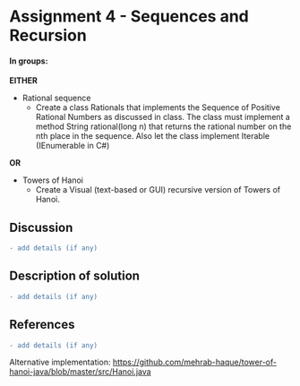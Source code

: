 # Assignment 4 - Sequences and Recursion

#### In groups:
**EITHER**  
* Rational sequence  
  * Create a class Rationals that implements the Sequence of Positive Rational Numbers as discussed in class. The class must implement a method String rational(long n) that returns the rational number on the nth place in the sequence. Also let the class implement Iterable (IEnumerable in C#)  

**OR**  
* Towers of Hanoi  
  * Create a Visual (text-based or GUI) recursive version of Towers of Hanoi.


## Discussion
  ```diff
  - add details (if any)
  ```

## Description of solution
  ```diff
  - add details (if any)
  ```

## References
  ```diff
  - add details (if any)
  ```
Alternative implementation: https://github.com/mehrab-haque/tower-of-hanoi-java/blob/master/src/Hanoi.java